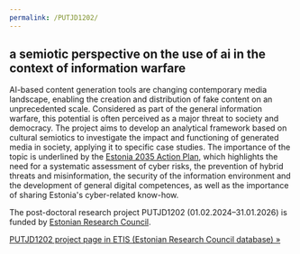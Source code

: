 ```yaml
---
permalink: /PUTJD1202/
---
```


## a semiotic perspective on the use of ai in the context of information warfare

AI-based content generation tools are changing contemporary media landscape, enabling the creation and distribution of fake content on an unprecedented scale. Considered as part of the general information warfare, this potential is often perceived as a major threat to society and democracy. The project aims to develop an analytical framework based on cultural semiotics to investigate the impact and functioning of generated media in society, applying it to specific case studies. The importance of the topic is underlined by the [Estonia 2035 Action Plan](https://valitsus.ee/strateegia-eesti-2035-arengukavad-ja-planeering/strateegia/materjalid), which highlights the need for a systematic assessment of cyber risks, the prevention of hybrid threats and misinformation, the security of the information environment and the development of general digital competences, as well as the importance of sharing Estonia's cyber-related know-how.

The post-doctoral research project PUTJD1202 (01.02.2024–31.01.2026) is funded by [Estonian Research Council](https://etag.ee/en/).

[PUTJD1202 project page in ETIS (Estonian Research Council database) »](https://www.etis.ee/Portal/Projects/Display/52d888fe-7246-4743-9692-c716a6cdf2cd)